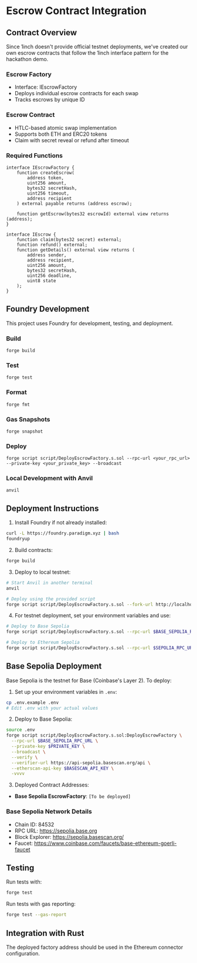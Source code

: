 # Escrow Contract Integration

## Contract Overview

Since 1inch doesn't provide official testnet deployments, we've created our own escrow contracts that follow the 1inch interface pattern for the hackathon demo.

### Escrow Factory

- Interface: IEscrowFactory
- Deploys individual escrow contracts for each swap
- Tracks escrows by unique ID

### Escrow Contract

- HTLC-based atomic swap implementation
- Supports both ETH and ERC20 tokens
- Claim with secret reveal or refund after timeout

### Required Functions

```solidity
interface IEscrowFactory {
    function createEscrow(
        address token,
        uint256 amount,
        bytes32 secretHash,
        uint256 timeout,
        address recipient
    ) external payable returns (address escrow);

    function getEscrow(bytes32 escrowId) external view returns (address);
}

interface IEscrow {
    function claim(bytes32 secret) external;
    function refund() external;
    function getDetails() external view returns (
        address sender,
        address recipient,
        uint256 amount,
        bytes32 secretHash,
        uint256 deadline,
        uint8 state
    );
}
```

## Foundry Development

This project uses Foundry for development, testing, and deployment.

### Build

```shell
forge build
```

### Test

```shell
forge test
```

### Format

```shell
forge fmt
```

### Gas Snapshots

```shell
forge snapshot
```

### Deploy

```shell
forge script script/DeployEscrowFactory.s.sol --rpc-url <your_rpc_url> --private-key <your_private_key> --broadcast
```

### Local Development with Anvil

```shell
anvil
```

## Deployment Instructions

1. Install Foundry if not already installed:

```bash
curl -L https://foundry.paradigm.xyz | bash
foundryup
```

2. Build contracts:

```bash
forge build
```

3. Deploy to local testnet:

```bash
# Start Anvil in another terminal
anvil

# Deploy using the provided script
forge script script/DeployEscrowFactory.s.sol --fork-url http://localhost:8545 --private-key 0xac0974bec39a17e36ba4a6b4d238ff944bacb478cbed5efcae784d7bf4f2ff80 --broadcast
```

4. For testnet deployment, set your environment variables and use:

```bash
# Deploy to Base Sepolia
forge script script/DeployEscrowFactory.s.sol --rpc-url $BASE_SEPOLIA_RPC_URL --private-key $PRIVATE_KEY --broadcast --verify --verifier-url https://api-sepolia.basescan.org/api --etherscan-api-key $BASESCAN_API_KEY

# Deploy to Ethereum Sepolia
forge script script/DeployEscrowFactory.s.sol --rpc-url $SEPOLIA_RPC_URL --private-key $PRIVATE_KEY --broadcast --verify --etherscan-api-key $ETHERSCAN_API_KEY
```

## Base Sepolia Deployment

Base Sepolia is the testnet for Base (Coinbase's Layer 2). To deploy:

1. Set up your environment variables in `.env`:
```bash
cp .env.example .env
# Edit .env with your actual values
```

2. Deploy to Base Sepolia:
```bash
source .env
forge script script/DeployEscrowFactory.s.sol:DeployEscrowFactory \
  --rpc-url $BASE_SEPOLIA_RPC_URL \
  --private-key $PRIVATE_KEY \
  --broadcast \
  --verify \
  --verifier-url https://api-sepolia.basescan.org/api \
  --etherscan-api-key $BASESCAN_API_KEY \
  -vvvv
```

3. Deployed Contract Addresses:
- **Base Sepolia EscrowFactory**: `[To be deployed]`

### Base Sepolia Network Details
- Chain ID: 84532
- RPC URL: https://sepolia.base.org
- Block Explorer: https://sepolia.basescan.org/
- Faucet: https://www.coinbase.com/faucets/base-ethereum-goerli-faucet

## Testing

Run tests with:

```bash
forge test
```

Run tests with gas reporting:

```bash
forge test --gas-report
```

## Integration with Rust

The deployed factory address should be used in the Ethereum connector configuration.